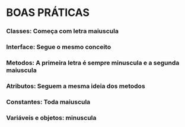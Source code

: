 # BOAS PRÁTICAS

### Classes: Começa com letra maiuscula
### Interface: Segue o mesmo conceito
### Metodos: A primeira letra é sempre minuscula e a segunda maiuscula
### Atributos: Seguem a mesma ideia dos metodos
### Constantes: Toda maiuscula
### Variáveis e objetos: minuscula